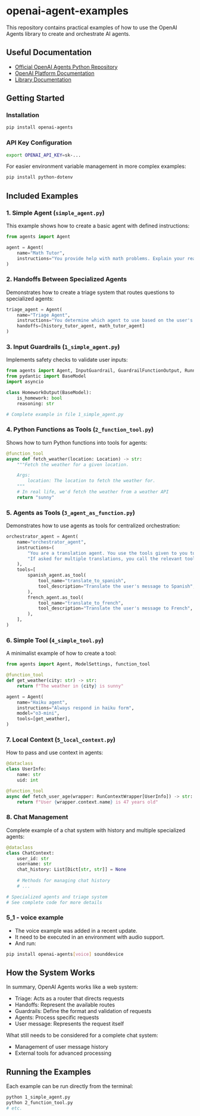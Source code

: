 # openai-agent-examples

This repository contains practical examples of how to use the OpenAI Agents library to create and orchestrate AI agents.

## Useful Documentation

- [Official OpenAI Agents Python Repository](https://github.com/openai/openai-agents-python)
- [OpenAI Platform Documentation](https://platform.openai.com/docs/guides/agents)
- [Library Documentation](https://openai.github.io/openai-agents-python/)

## Getting Started

### Installation

```bash
pip install openai-agents
```

### API Key Configuration

```bash
export OPENAI_API_KEY=sk-...
```

For easier environment variable management in more complex examples:

```bash
pip install python-dotenv
```

## Included Examples

### 1. Simple Agent (`simple_agent.py`)

This example shows how to create a basic agent with defined instructions:

```python
from agents import Agent

agent = Agent(
    name="Math Tutor",
    instructions="You provide help with math problems. Explain your reasoning at each step and include examples",
)
```

### 2. Handoffs Between Specialized Agents

Demonstrates how to create a triage system that routes questions to specialized agents:

```python
triage_agent = Agent(
    name="Triage Agent",
    instructions="You determine which agent to use based on the user's homework question",
    handoffs=[history_tutor_agent, math_tutor_agent]
)
```

### 3. Input Guardrails (`1_simple_agent.py`)

Implements safety checks to validate user inputs:

```python
from agents import Agent, InputGuardrail, GuardrailFunctionOutput, Runner
from pydantic import BaseModel
import asyncio

class HomeworkOutput(BaseModel):
    is_homework: bool
    reasoning: str

# Complete example in file 1_simple_agent.py
```

### 4. Python Functions as Tools (`2_function_tool.py`)

Shows how to turn Python functions into tools for agents:

```python
@function_tool  
async def fetch_weather(location: Location) -> str:
    """Fetch the weather for a given location.

    Args:
        location: The location to fetch the weather for.
    """
    # In real life, we'd fetch the weather from a weather API
    return "sunny"
```

### 5. Agents as Tools (`3_agent_as_function.py`)

Demonstrates how to use agents as tools for centralized orchestration:

```python
orchestrator_agent = Agent(
    name="orchestrator_agent",
    instructions=(
        "You are a translation agent. You use the tools given to you to translate."
        "If asked for multiple translations, you call the relevant tools."
    ),
    tools=[
        spanish_agent.as_tool(
            tool_name="translate_to_spanish",
            tool_description="Translate the user's message to Spanish",
        ),
        french_agent.as_tool(
            tool_name="translate_to_french",
            tool_description="Translate the user's message to French",
        ),
    ],
)
```

### 6. Simple Tool (`4_simple_tool.py`)

A minimalist example of how to create a tool:

```python
from agents import Agent, ModelSettings, function_tool

@function_tool
def get_weather(city: str) -> str:
    return f"The weather in {city} is sunny"

agent = Agent(
    name="Haiku agent",
    instructions="Always respond in haiku form",
    model="o3-mini",
    tools=[get_weather],
)
```

### 7. Local Context (`5_local_context.py`)

How to pass and use context in agents:

```python
@dataclass
class UserInfo:  
    name: str
    uid: int

@function_tool
async def fetch_user_age(wrapper: RunContextWrapper[UserInfo]) -> str:  
    return f"User {wrapper.context.name} is 47 years old"
```

### 8. Chat Management

Complete example of a chat system with history and multiple specialized agents:

```python
@dataclass
class ChatContext:
    user_id: str
    username: str
    chat_history: List[Dict[str, str]] = None
    
    # Methods for managing chat history
    # ...

# Specialized agents and triage system
# See complete code for more details
```

### 5_1 - voice example
- The voice example was added in a recent update.
- It need to be executed in an environment with audio support.
- And run: 

```sh
pip install openai-agents[voice] sounddevice
```

## How the System Works

In summary, OpenAI Agents works like a web system:
- Triage: Acts as a router that directs requests
- Handoffs: Represent the available routes
- Guardrails: Define the format and validation of requests
- Agents: Process specific requests
- User message: Represents the request itself

What still needs to be considered for a complete chat system:
- Management of user message history
- External tools for advanced processing

## Running the Examples

Each example can be run directly from the terminal:

```bash
python 1_simple_agent.py
python 2_function_tool.py
# etc.
```